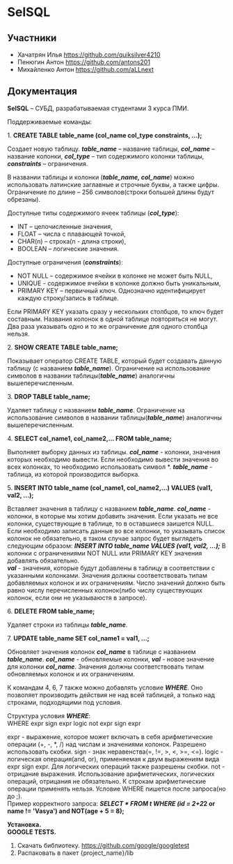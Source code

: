 # SelSQL

## Участники
- Хачатрян Илья https://github.com/quiksilver4210
- Пенюгин Антон https://github.com/antons201
- Михайленко Антон https://github.com/aLLnext

## Документация
**SelSQL** – СУБД, разрабатываемая студентами 3 курса ПМИ.

Поддерживаемые команды:

1\.	**CREATE TABLE table_name (col_name col_type constraints, …);**  

Создает новую таблицу. ***table_name*** – название таблицы, ***col_name*** – название колонки, ***col_type*** – тип содержимого колонки таблицы, ***constraints*** – ограничения.

В названии таблицы и колонки (***table_name, col_name***) можно использовать латинские заглавные и строчные буквы, а также цифры. Ограничение по длине – 256 символов(строки большей длины будут обрезаны).

Доступные типы содержимого ячеек таблицы (***col_type***): 
* INT – целочисленные значения, 
* FLOAT – числа с плавающей точкой, 
* CHAR(n) – строка(n - длина строки), 
* BOOLEAN – логические значения.

Доступные ограничения (***constraints***):
* NOT NULL – содержимое ячейки в колонке не может быть NULL, 
* UNIQUE - содержимое ячейки в колонке должно быть уникальным, 
* PRIMARY KEY – первичный ключ. Однозначно идентифицирует каждую строку/запись в таблице.

Если PRIMARY KEY указать сразу у нескольких столбцов, то ключ будет составным. 
Названия колонок в одной таблице повторяться не могут. Два раза указывать одно и то же ограничение для одного столбца нельзя. 

2\. **SHOW CREATE TABLE table_name;**

Показывает оператор CREATE TABLE, который будет создавать данную таблицу (с названием ***table_name***).
Ограничение на использование символов в названии таблицы(***table_name***) аналогичны вышеперечисленным.

3\.	**DROP TABLE table_name;**

Удаляет таблицу с названием ***table_name***. 
Ограничение на использование символов в названии таблицы(***table_name***) аналогичны вышеперечисленным.

4\. **SELECT col_name1, col_name2,... FROM table_name;** 

Выполняет выборку данных из таблицы. ***col_name*** - колонки, значения которых необходимо вывести.
Если необходимо вывести значения во всех колонках, то необходимо использовать символ *.
***table_name*** - таблица, из которой производится выборка. 

5\. **INSERT INTO table_name (col_name1, col_name2,...) VALUES (val1, val2, ...);**

Вставляет значения в таблицу с названием ***table_name***. ***col_name*** - колонки, в которые мы хотим 
добавить значения. Если указать не все колонки, существующие в таблице, то в оставшиеся заишется NULL. 
Если необходимо записать данные во все колонки, то указывать список колонок не обязательно, в таком 
случае запрос будет выглядеть следующим образом: ***INSERT INTO table_name VALUES (val1, val2, ...);***
В колонки с ограничениями NOT NULL или PRIMARY KEY значения добавлять обязательно.<br>
***val*** - значения, которые будут добавлены в таблицу в соответствии с указанными колонками. 
Значения должны соответствовать типам добавляемых колонок и их ограничениям. Число значений должно быть
равно числу перечисленных колонок(либо числу существующих колонок, если они не указываюстя в запросе).

6\. **DELETE FROM table_name;**

Удаляет строки из таблицы ***table_name***.

7\. **UPDATE table_name SET col_name1 = val1, ...;**

Обновляет значения колонок ***col_name*** в таблице с названием ***table_name***. 
***col_name*** - обновляемые колонки, ***val*** - новое значение для колонки ***col_name***.
Значения должны соответствовать типам обновляемых колонок и их ограничениям.

К командам 4, 6, 7 также можно добавлять условие ***WHERE***. Оно позволяет производить действия не над
всей таблицей, а только над строками, подходящими под условия. 

Структура условия ***WHERE***:<br>
WHERE expr sign expr logic not expr sign expr

expr - выражение, которое может включать в себя арифметические операции (+, -, *, /) над числам и значениями
колонок. Разрешено использовать скобки. sign - знак неравенства(=, !=, >, <, >=, <=). logic - логическая
операция(and, or), применяемая к двум выражениям вида expr sign expr. Для логических операций также разрешены 
скобки. not - отрицание выражения. Использование арифметических, логических операций, отрицания не обязательно.
К строкам арифметические операции применять нельзя. Условие WHERE пишется после запроса(но до ;). <br>
Пример корректного запроса: ***SELECT \* FROM t WHERE (id = 2+2*2 or name != 'Vasya') and NOT(age + 5 = 8);**

**Установка.  
GOOGLE TESTS.**
1. Скачать библиотеку. https://github.com/google/googletest
2. Распаковать в пакет {project_name}/lib


